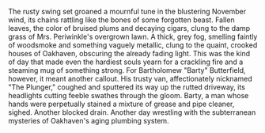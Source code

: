 The rusty swing set groaned a mournful tune in the blustering November wind, its chains rattling like the bones of some forgotten beast.  Fallen leaves, the color of bruised plums and decaying cigars, clung to the damp grass of Mrs. Periwinkle's overgrown lawn.  A thick, grey fog, smelling faintly of woodsmoke and something vaguely metallic, clung to the quaint, crooked houses of Oakhaven, obscuring the already fading light.  This was the kind of day that made even the hardiest souls yearn for a crackling fire and a steaming mug of something strong.  For Bartholomew "Barty" Butterfield, however, it meant another callout.  His trusty van, affectionately nicknamed "The Plunger," coughed and sputtered its way up the rutted driveway, its headlights cutting feeble swathes through the gloom.  Barty, a man whose hands were perpetually stained a mixture of grease and pipe cleaner, sighed.  Another blocked drain.  Another day wrestling with the subterranean mysteries of Oakhaven's aging plumbing system.
